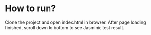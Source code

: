 # How to run?

Clone the project and open index.html in browser.
After page loading finished, scroll down to bottom to see Jasminie test result.

